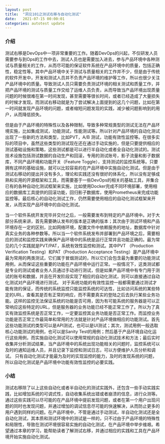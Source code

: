 ```yaml
---
layout: post
title:  "洞见101之测试右移与自动化测试"
date:   2021-07-15 00:00:01
categories: autotest update
---
```


### 介绍

测试右移是DevOps中一项非常重要的工作。随着DevOps的兴起，不仅研发人员需要参与到Ops的工作中去，测试人员也是需要加入进去，参与产品环境中各种测试与质量相关的工作，从而尽可能的保证软件系统在产品环境中的质量，包括正确性，稳定性等。其中产品环境中关于测试与质量相关的工作并不少，但是由于传统的软件开发中，开发和测试人员并不负责产品环境的维护等工作，所以也很少关注产品环境中的质量。导致测试人员只需要负责测试环境的相关测试和质量工作，并把产品环境的测试与质量工作交给了运维人员负责，从而导致当产品环境出现质量问题的时候很难在第一时间发现，甚至需要等很长时间，或者已经造成了大量损失的时候才发现。而测试右移动就是为了尝试解决上面提到的这几个问题，比如在第一时间就发现产品环境的问题，或者缩短问题发现的实践，减少被问题影响到的用户，从而降低损失。

但是由于产品环境的特殊性以及各种限制，导致多种常规类型的测试无法在产品环境实施，比如集成测试，功能测试，性能测试等。所以针对产品环境的自动化测试出现了一些新的方法和类型，比如PVT，A/B 测试，功能有效性监控等。在很多实际的项目中，虽然这些类型的测试现在还在通过手动实施的，但是只要提供相应的测试基础设施和策略，这些测试都是可以进行半自动化或者全自动化测试的。测试技术设施包括测试数据的自动生产和回滚，专用的测试账号，影子流量和影子数据库，不同产品环境和功能开关（Feature Toggle），支持测试的监控系统等。只要拥有这样的基础设施，就可以比较容易的在产品环境中实施自动化测试。但是由于测试右移动的提出并没有多久，理论和实践还没有很好的体系化，所以没有足够成熟和实用的开源框架和工具，而需要基于一些DevOps的相关的基础工具，并集合已有的各种自动化测试框架来实施，比如使用Docker完成不同环境部署，使用相应的数据库工具提供的回滚功能，回归影子数据库，使用Prometheus来完成功能监控等。最后核心的自动化测试工作，仍然需要使用相应的自动化测试框架来开发，从而实现产品环境中的自动化测试。

当一个软件系统开发完毕并交付之后，一般需要发布到特定的产品环境中。对于大部分系统来讲，首先需要确认发布的版本是正确的版本；其次由于测试环境和产品环境存在一定的区别，比如网络环境，配置文件中依赖服务的地址，数据库中针对真实业务的各种参数等。所以当一个软件系统发布并部署到产品环境之后，需要相应的测试和监控实践来确保产品环境中的系统是运行正常并且功能正确的。最为常见的几个实践就是PVT/PAT，系统有效性监控和测试。其中PVT （Production Verification Testing）和PAT（Production Acceptance Testing）是产品环境中最为常用的两类测试，它们属于冒烟测试的，所以它们会包含最为重要的功能测试用例，从而保证这些重要的功能在产品环境中运行正常。一般情况下，这类测试都是专业的测试或者业务人员通过手动进行测试，但是如果产品环境中有专门用于测试的账号和数据，并且在开发阶段实现了相应的自动化测试，则可以直接通过自动化测试对产品环境进行测试。
对于系统功能的有效性监控一般都需要通过测试才能有效的保证，而传统的系统监控只能监控系统的可达性，比如访问系统的某些特定的URL，查看其是否有正常的响应，而不需要真实的登陆之后去执行某些业务功能。这样的监控无法保证系统的功能是否可用，因为有可能系统的服务器是可以正常响应这些特定的URL，但是服务器的业务功能已经不能正常工作了。所以为了真实有效监控系统是否正常工作，一定要监控其业务功能是否正常工作。而监控业务功能是否正常工作最简单和常用的方法就是针对产品环境做相应的功能测试。首先这些功能测试的类型可以是API测试，也可以是UI测试；其次，测试用例一般选取核心功能测试的用例，也可以是Sanity Test的用例；然后基于产品环境自动化运行这些用例，而实施自动化测试可以使用常规的自动化测试技术和方法；最后实时收集并分析测试结果，当产品环境中的系统出现功能相关的问题时，监控系统可以及时的通知运维人员，并且记录下监控和测试日志，可以方便维护人员分析和调试。
只有自动化测试才能最为及时的实现监控的能力，及时的发现系统的问题，所以自动化测试是产品环境中功能有效性监控的必要实践。

### 小结

测试右移除了以上这些自动化或者半自动化的测试实践外，还包含一些手动实践实践，比如增加系统的可调式性，自动收集系统出错或者崩溃的信息，进行众测等。通过这些实践可以尽可能的在产品环境中提前发现问题，或者在第一个用户出现问题的同时也发现问题，并通过增加的调试信息尽可能的快速解决，从而防止更多的用户遇到同样的问题。在产品环境中，不管是通过手动测试，半自动化测试还是全自动化测试，其本质和测试环境中的测试是一样的，只不过由于产品环境的特殊性和局限性，导致在测试环境很容易实施的自动化测试，在产品环境中举步维艰。希望通过本章的学习，能帮助读者了解测试右移，并通过相应的实践和工具在产品环境开始实施自动化测试。